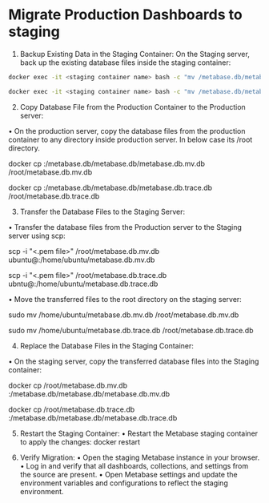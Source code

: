 # Migrate Production Dashboards to staging

1. Backup Existing Data in the Staging Container:
On the Staging server, back up the existing database files inside the staging container:
```bash
docker exec -it <staging container name> bash -c "mv /metabase.db/metabase.db.mv.db /metabase.db/metabase.db.mv.db.bak"
```
```bash
docker exec -it <staging container name> bash -c "mv /metabase.db/metabase.db.trace.db /metabase.db/metabase.db.trace.db.bak"
```
2. Copy Database File from the Production Container to the Production server:

•	On the production server, copy the database files from the production container to any directory inside production server. In below case its /root directory.

docker cp <prod container name>:/metabase.db/metabase.db/metabase.db.mv.db /root/metabase.db.mv.db

docker cp <prod container name>:/metabase.db/metabase.db/metabase.db.trace.db /root/metabase.db.trace.db

3. Transfer the Database Files to the Staging Server:

•	Transfer the database files from the Production server to the Staging server using scp:

scp -i "<.pem file>" /root/metabase.db.mv.db ubuntu@<stagingserver>:/home/ubuntu/metabase.db.mv.db

scp -i "<.pem file>" /root/metabase.db.trace.db ubntu@<stagingserver>:/home/ubuntu/metabase.db.trace.db

•	Move the transferred files to the root directory on the staging server:

sudo mv /home/ubuntu/metabase.db.mv.db /root/metabase.db.mv.db

sudo mv /home/ubuntu/metabase.db.trace.db /root/metabase.db.trace.db

4. Replace the Database Files in the Staging Container:

•	On the staging server, copy the transferred database files into the Staging container:

docker cp /root/metabase.db.mv.db <staging container name>:/metabase.db/metabase.db/metabase.db.mv.db


docker cp /root/metabase.db.trace.db <staging container name>:/metabase.db/metabase.db/metabase.db.trace.db


5. Restart the Staging Container:
•	Restart the Metabase staging container to apply the changes:
docker restart <staging container name>

6. Verify Migration:
•	Open the staging Metabase instance in your browser.
•	Log in and verify that all dashboards, collections, and settings from the source are present.
•	Open Metabase settings and update the environment variables and configurations to reflect the staging environment.

